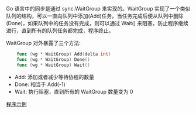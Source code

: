 
Go 语言中的同步是通过 sync.WaitGroup 来实现的。WaitGroup 实现了一个类似队列的结构，可以一直向队列中添加(Add)任务。当任务完成后便从队列中删除(Done)，如果队列中的任务没有完成，则可以通过 Wait() 来阻塞，防止程序继续进行，直到所有的队列任务都完成，程序终止。


WaitGroup 对外暴露了三个方法:
```go
    func (wg * WaitGroup) Add(delta int)
    func (wg * WaitGroup) Done()
    func (wg * WaitGroup) Wait()
```
* Add: 添加或者减少等待协程的数量
* Done: 相当于 Add(-1)
* Wait: 执行阻塞，直到所有的 WaitGroup 数量变为 0

[程序示例](03/WaitGroup.go)
